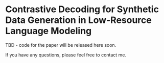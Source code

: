 # Contrastive Decoding for Synthetic Data Generation in Low-Resource Language Modeling

TBD - code for the paper will be released here soon. 

If you have any questions, please feel free to contact me.
